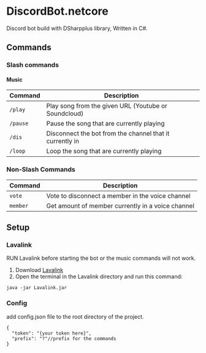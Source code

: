 # DiscordBot.netcore
Discord bot build with DSharpplus library, Written in C#.

## Commands
### Slash commands
#### Music
| Command  | Description                                              |
| -------- | -------------------------------------------------------- |
| `/play`  | Play song from the given URL (Youtube or Soundcloud)     |
| `/pause` | Pause the song that are currently playing                |
| `/dis`   | Disconnect the bot from the channel that it currently in |
| `/loop`  | Loop the song that are currently playing                 |

### Non-Slash Commands
| Command  | Description                                       |
| -------- | ------------------------------------------------- |
| `vote`   | Vote to disconnect a member in the voice channel  |
| `member` | Get amount of member currently in a voice channel |

## Setup

### Lavalink
RUN Lavalink before starting the bot or the music commands will not work.
1. Download [Lavalink](https://github.com/freyacodes/Lavalink/releases)
2. Open the terminal in the Lavalink directory and run this command: 
```
java -jar Lavalink.jar
```

### Config
add config.json file to the root directory of the project.
```
{
  "token": "{your token here}",
  "prefix": "?"//prefix for the commands
}
```
